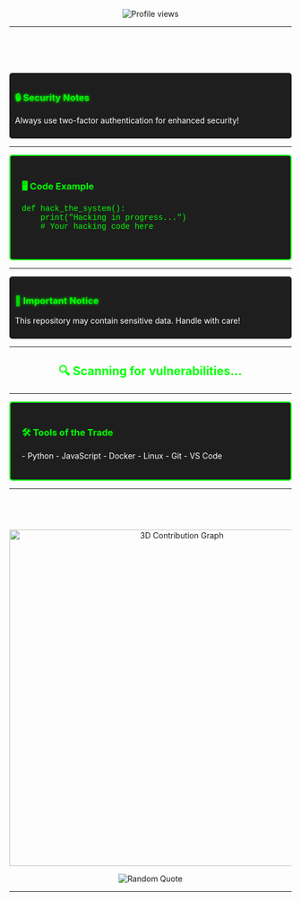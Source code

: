 <p align="center">
  <img src="https://komarev.com/ghpvc/?username=letho1608&label=Hacker%20Detection&color=brightgreen&style=plastic" alt="Profile views" />
</p>

---

<h2 align="center" style="animation: blink 1s step-start infinite; color: #00ff00;">💻 Welcome to My Cyber Lair 💻</h2>

<div style="background-color: #1e1e1e; padding: 10px; border-radius: 5px;">
  <h3 style="color: #00ff00; text-shadow: 0 0 5px #00FF00;">🔒 Security Notes</h3>
  <p style="color: #ffffff;">Always use two-factor authentication for enhanced security!</p>
</div>

---

<div style="background-color: #1e1e1e; padding: 20px; border-radius: 5px; border: 2px solid #00ff00;">
  <h3 style="color: #00ff00;">🖥️ Code Example</h3>
  <pre style="color: #00ff00; font-family: 'Courier New', Courier, monospace;">
def hack_the_system():
    print("Hacking in progress...")
    # Your hacking code here
  </pre>
</div>

---

<div style="background-color: #1e1e1e; padding: 10px; border-radius: 5px;">
  <h3 style="color: #00ff00; text-shadow: 0 0 5px #00FF00;">🚨 Important Notice</h3>
  <p style="color: #ffffff;">This repository may contain sensitive data. Handle with care!</p>
</div>

---

<h2 align="center" style="animation: shake 0.5s; color: #00ff00;">🔍 Scanning for vulnerabilities...</h2>

---

<div style="background-color: #1e1e1e; padding: 20px; border-radius: 5px; border: 2px solid #00ff00;">
  <h3 style="color: #00ff00;">🛠️ Tools of the Trade</h3>
  <p style="color: #ffffff;">
    - Python  
    - JavaScript  
    - Docker  
    - Linux  
    - Git  
    - VS Code  
  </p>
</div>

---

<h2 align="center" style="animation: blink 1s step-start infinite; color: #00ff00;">💀 Dark Web Contributions 💀</h2>

<p align="center">
  <img src="https://cdn.jsdelivr.net/gh/ashutosh00710/github-profile-3d-contrib@master/docs/preview.gif" alt="3D Contribution Graph" width="600px"/>
</p>

<p align="center">
  <img src="https://quotes-github-readme.vercel.app/api?type=horizontal&theme=dark&background=000000&color=00FF00" alt="Random Quote" />
</p>

---

<style>
@keyframes blink {
  50% { opacity: 0; }
}
@keyframes shake {
  0% { transform: translate(1px, 1px); }
  25% { transform: translate(-1px, -2px); }
  50% { transform: translate(-3px, 0px); }
  75% { transform: translate(3px, 2px); }
  100% { transform: translate(1px, 1px); }
}
</style>
